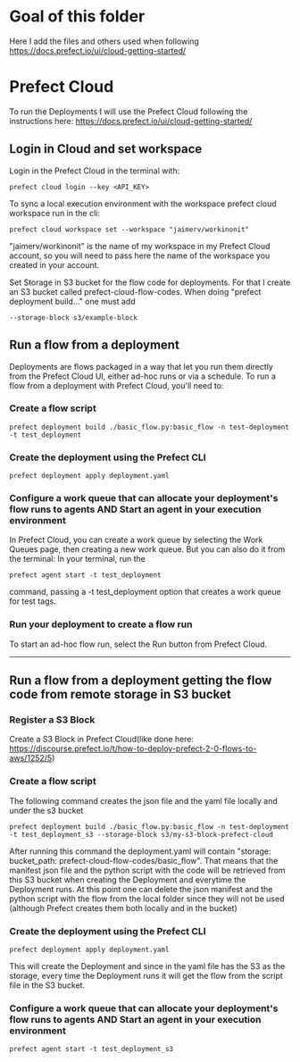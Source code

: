 # Goal of this folder

Here I add the files and others used when following  https://docs.prefect.io/ui/cloud-getting-started/

# Prefect Cloud
To run the Deployments I will use the Prefect Cloud following the instructions here: https://docs.prefect.io/ui/cloud-getting-started/

## Login in Cloud and set workspace
Login in the Prefect Cloud in the terminal with:
```
prefect cloud login --key <API_KEY>
```
To sync a local execution environment with the workspace prefect cloud workspace run in the cli:
```
prefect cloud workspace set --workspace "jaimerv/workinonit"
```
"jaimerv/workinonit" is the name of my workspace in my Prefect Cloud account, so you will need to pass here the name of the workspace you created in your account.

Set Storage in S3 bucket for the flow code for deployments. For that I create an S3 bucket called prefect-cloud-flow-codes.
When doing "prefect deployment build..." one must add
```
--storage-block s3/example-block
```

## Run a flow from a deployment 
Deployments are flows packaged in a way that let you run them directly from the Prefect Cloud UI, either ad-hoc runs or via a schedule.
To run a flow from a deployment with Prefect Cloud, you'll need to:

### Create a flow script
```
prefect deployment build ./basic_flow.py:basic_flow -n test-deployment -t test_deployment
```

### Create the deployment using the Prefect CLI
```
prefect deployment apply deployment.yaml
```
### Configure a work queue that can allocate your deployment's flow runs to agents AND Start an agent in your execution environment
In Prefect Cloud, you can create a work queue by selecting the Work Queues page, then creating a new work queue.
But you can also do it from the terminal:
In your terminal, run the 
```
prefect agent start -t test_deployment
```
 command, passing a -t test_deployment option that creates a work queue for test tags.

### Run your deployment to create a flow run
To start an ad-hoc flow run, select the Run button from Prefect Cloud.

------------------------------------------------------------------------------------------------

## Run a flow from a deployment getting the flow code from remote storage in S3 bucket 
### Register a S3 Block
Create a S3 Block in Prefect Cloud(like done here: https://discourse.prefect.io/t/how-to-deploy-prefect-2-0-flows-to-aws/1252/5)

### Create a flow script 
The following command creates the json file and the yaml file locally and under the s3 bucket
```
prefect deployment build ./basic_flow.py:basic_flow -n test-deployment -t test_deployment_s3 --storage-block s3/my-s3-block-prefect-cloud
```
After running this command the deployment.yaml will contain "storage:  bucket_path: prefect-cloud-flow-codes/basic_flow". That means that the manifest json file and the python script with the code will be retrieved from this S3 bucket when creating the Deployment and everytime the Deployment runs. At this point one can delete the json manifest and the python script with the flow from the local folder since they will not be used (although Prefect creates them both locally and in the bucket)

### Create the deployment using the Prefect CLI
```
prefect deployment apply deployment.yaml
```
This will create the Deployment and since in the yaml file has the S3 as the storage, every time the Deployment runs it will get the flow from the script file in the S3 bucket.

### Configure a work queue that can allocate your deployment's flow runs to agents AND Start an agent in your execution environment
```
prefect agent start -t test_deployment_s3
```